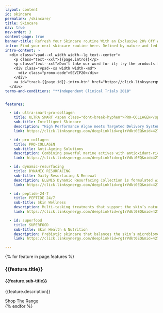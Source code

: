 ```yaml
---
layout: content
id: skincare
permalink: /skincare/
title: Skincare
nav: true
nav-order: 3
content-page: true
banner-title: Refresh Your Skincare routine With an Exclusive 20% Off Award-Winning ELEMIS Skincare*
intro: Find your next skincare routine here. Defined by nature and led by science, ELEMIS sources only the finest ingredients from above and below the earth’s surface. Pioneering and transformative formulas utilise these organic ingredients for award-winning results. It’s this innovation that creates a skincare range which truly set ELEMIS apart – making them The No.1 British Luxury Skincare Brand.
intro-content: >
  <div class="vpad--xl width width--lg text--center">
    <p class="text--xxl">{{page.intro}}</p>
    <p class="text--xxl">Don’t take our word for it; try the products for yourself with an exclusive 20% off your first order, only for Secret Escapes members!* Simply enter the below code at checkout:</p>
    <div class="vpad--xs width width--md">
      <div class="promo-code">SEVIP20</div>
    </div>
    <a id="track-{{page.id}}-intro-btn" href="https://click.linksynergy.com/deeplink?id=rg1rVdkt0EQ&mid=42744&murl=https%3A%2F%2Fwww.elemis.com%2Fskincare" class="btn btn--blue">Shop Skincare Now</a>
  </div>
terms-and-conditions: "**Independent Clinical Trials 2018"


features:

  - id: ultra-smart-pro-collagen
    title: ULTRA SMART <span class="dont-break-hyphen">PRO-COLLAGEN</span>
    sub-title: Intelligent Skincare
    description: "High Performance Algae meets Targeted Delivery Systems. Clinically proven to deliver transformative results in just 28 days.**"
    link: https://click.linksynergy.com/deeplink?id=rg1rVdkt0EQ&mid=42744&murl=https%3A%2F%2Fwww.elemis.com%2Fskincare%2Fpro-collagen-anti-wrinkle%2Fultra-smart-pro-collagen

  - id: pro-collagen
    title: PRO-COLLAGEN
    sub-title: Anti-Ageing Solutions
    description: Combining powerful marine actives with antioxidant-rich plant extracts, stem cells and innovative delivery systems, Pro-Collagen is a clinically proven, award-winning line that targets multiple signs of ageing, from fine lines and wrinkles, to loss of firmness and elasticity.
    link: https://click.linksynergy.com/deeplink?id=rg1rVdkt0EQ&mid=42744&murl=https%3A%2F%2Fwww.elemis.com%2Fskincare%2Fpro-collagen-anti-wrinkle

  - id: dynamic-resurfacing
    title: DYNAMIC RESURFACING
    sub-title: Daily Resurfacing & Renewal
    description: ELEMIS Dynamic Resurfacing Collection is formulated with patented Tri-Enzyme Technology to resurface the skin and encourage accelerated cell turnover for improved skin clarity, texture and tone.
    link: https://click.linksynergy.com/deeplink?id=rg1rVdkt0EQ&mid=42744&murl=https%3A%2F%2Fwww.elemis.com%2Fskincare%2Fresurfacing-tri-enzyme

  - id: peptide-24-7
    title: PEPTIDE 24/7
    sub-title: Skin Wellness
    description: Multi-tasking treatments that support the skin’s natural processes of defence by day and repair by night.  Leaves the skin looking refreshed, renewed and radiant for a well-rested complexion 24/7.
    link: https://click.linksynergy.com/deeplink?id=rg1rVdkt0EQ&mid=42744&murl=https%3A%2F%2Fwww.elemis.com%2Fskincare%2Fpeptide4

  - id: superfood
    title: SUPERFOOD
    sub-title: Skin Health & Nutrition
    description: Prebiotic skincare that balances the skin’s microbiome and feeds the skin with vitamin-packed Superfoods for a healthy-looking glow.
    link: https://click.linksynergy.com/deeplink?id=rg1rVdkt0EQ&mid=42744&murl=https%3A%2F%2Fwww.elemis.com%2Fskincare%2Fsuperfood

---
```


{% for feature in page.features %}
  <div class="harvey{% cycle '', ' harvey--swap' %}">
    <div class="harvey__img" style="background-image: url('{{site.img}}/content/{{page.id}}/{{feature.id}}.jpg');">
      <a id="track-{{page.id}}-{{feautre.id}}-img" class="harvey__link" href="{{feature.link}}"></a>
    </div>
    <div class="harvey__text">
      <h3 class="title title--lg title--color">{{feature.title}}</h3>
      <h4 class="title title--xxs">{{feature.sub-title}}</h4>
      <p class="text--xxl">{{feature.description}}</p>
      <div class="space--sm"></div>
      <a id="track-{{page.id}}-{{feautre.id}}-btn" href="{{feature.link}}" class="btn btn--blue">Shop The Range</a>
    </div>
  </div>
{% endfor %}